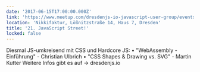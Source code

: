 ```yaml
---
date: '2017-06-15T17:00:00.000Z'
link: 'https://www.meetup.com/dresdenjs-io-javascript-user-group/events/231736721'
location: 'Nikkifaktur, Lößnitzstraße 14, Haus 7, Dresden'
title: '21. JavaScript Street!'
locked: false
---
```

Diesmal JS-umkreisend mit CSS und Hardcore JS: • "WebAssembly - Einführung" - Christian Ulbrich • "CSS Shapes & Drawing vs. SVG" - Martin Kutter Weitere Infos gibt es auf -> dresdenjs.io
